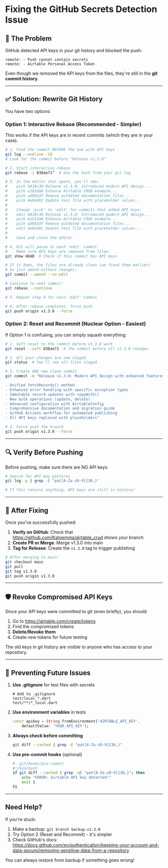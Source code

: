 # Fixing the GitHub Secrets Detection Issue

## 🚨 The Problem

GitHub detected API keys in your git history and blocked the push:

```
remote: - Push cannot contain secrets
remote: - Airtable Personal Access Token
```

Even though we removed the API keys from the files, they're still in the **git commit history**.

---

## ✅ Solution: Rewrite Git History

You have two options:

### Option 1: Interactive Rebase (Recommended - Simpler)

This works if the API keys are in recent commits (which they are in your case).

```bash
# 1. Find the commit BEFORE the one with API keys
git log --oneline -10
# Look for the commit before "Release v1.3.0"

# 2. Start interactive rebase
git rebase -i 838ae71^  # Use the hash from your git log

# 3. In the editor that opens, you'll see:
#    pick b810c30 Release v1.3.0: Introduced modern API design...
#    pick e181da8 Enhance Airtable CRUD example...
#    pick adb92df Remove outdated documentation files...
#    pick 4e8ed91 Update test file with placeholder values...
#
#    Change 'pick' to 'edit' for commits that added API keys:
#    edit b810c30 Release v1.3.0: Introduced modern API design...
#    pick e181da8 Enhance Airtable CRUD example...
#    pick adb92df Remove outdated documentation files...
#    edit 4e8ed91 Update test file with placeholder values...
#
#    Save and close the editor

# 4. Git will pause at each 'edit' commit
#    Make sure API keys are removed from files:
git show HEAD  # Check if this commit has API keys

# If it does, the files are already clean (we fixed them earlier)
# So just amend without changes:
git commit --amend --no-edit

# Continue to next commit:
git rebase --continue

# 5. Repeat step 4 for each 'edit' commit

# 6. After rebase completes, force push
git push origin v1.3.0 --force
```

### Option 2: Reset and Recommit (Nuclear Option - Easiest)

If Option 1 is confusing, you can simply squash everything:

```bash
# 1. Soft reset to the commit before v1.3.0 work
git reset --soft 838ae71  # The commit before all v1.3.0 changes

# 2. All your changes are now staged
git status  # You'll see all files staged

# 3. Create ONE new clean commit
git commit -m "Release v1.3.0: Modern API design with enhanced features

- Unified fetchRecords() method
- Enhanced error handling with specific exception types
- Immutable record updates with copyWith()
- New bulk operations (update, delete)
- Advanced configuration with AirtableConfig
- Comprehensive documentation and migration guide
- GitHub Actions workflow for automated publishing
- All API keys replaced with placeholders"

# 4. Force push the branch
git push origin v1.3.0 --force
```

---

## 🔍 Verify Before Pushing

Before pushing, make sure there are NO API keys:

```bash
# Search for API key patterns
git log -p | grep -E "pat[A-Za-z0-9]{30,}"

# If this returns anything, API keys are still in history!
```

---

## 📝 After Fixing

Once you've successfully pushed:

1. **Verify on GitHub**: Check that https://github.com/Katoemma/airtable_crud shows your branch
2. **Create PR or Merge**: Merge v1.3.0 into main
3. **Tag for Release**: Create the `v1.3.0` tag to trigger publishing

```bash
# After merging to main:
git checkout main
git pull
git tag v1.3.0
git push origin v1.3.0
```

---

## 🛡️ Revoke Compromised API Keys

Since your API keys were committed to git (even briefly), you should:

1. Go to https://airtable.com/create/tokens
2. Find the compromised tokens
3. **Delete/Revoke them**
4. Create new tokens for future testing

The old keys in git history are visible to anyone who has access to your repository.

---

## 🚫 Preventing Future Issues

1. **Use .gitignore** for test files with secrets
   ```
   # Add to .gitignore
   test/local_*.dart
   test/**/*_local.dart
   ```

2. **Use environment variables** in tests
   ```dart
   const apiKey = String.fromEnvironment('AIRTABLE_API_KEY', 
       defaultValue: 'YOUR_API_KEY');
   ```

3. **Always check before committing**
   ```bash
   git diff --cached | grep -E "pat[A-Za-z0-9]{30,}"
   ```

4. **Use pre-commit hooks** (optional)
   ```bash
   # .git/hooks/pre-commit
   #!/bin/bash
   if git diff --cached | grep -qE "pat[A-Za-z0-9]{30,}"; then
       echo "ERROR: Airtable API key detected!"
       exit 1
   fi
   ```

---

## Need Help?

If you're stuck:

1. Make a backup: `git branch backup-v1.3.0`
2. Try Option 2 (Reset and Recommit) - it's simpler
3. Check GitHub's docs: https://docs.github.com/en/authentication/keeping-your-account-and-data-secure/removing-sensitive-data-from-a-repository

You can always restore from backup if something goes wrong!

